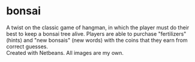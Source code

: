 # bonsai

A twist on the classic game of hangman, in which the player must do their best to keep a bonsai tree alive. Players are able to purchase "fertilizers" (hints) and "new bonsais" (new words) with the coins that they earn from correct guesses. 
<br/>
Created with Netbeans. All images are my own.
